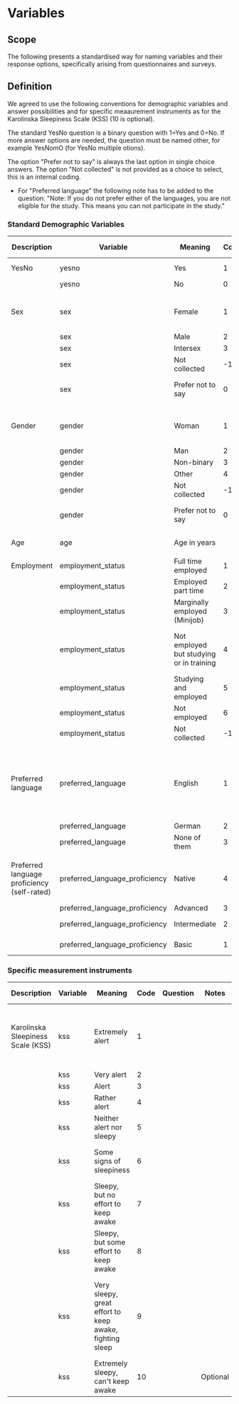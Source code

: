 # Variables

## Scope

The following presents a standardised way for naming variables and their response options, specifically arising from questionnaires and surveys.

## Definition

We agreed to use the following conventions for demographic variables and answer possibilities and for specific meaaurement instruments as for the Karolinska Sleepiness Scale (KSS) (10 is optional).

The standard YesNo question is a binary question with 1=Yes and 0=No.
If more answer options are needed, the question must be named other, for example YesNomO (for YesNo multiple otions).

The option "Prefer not to say" is always the last option in single choice answers.
The option "Not collected" is not provided as a choice to select, this is an internal coding.
* For "Preferred language" the following note has to be added to the question:
"Note: If you do not prefer either of the languages, you are not eligible for the study.
       This means you can not participate in the study."


### Standard Demographic Variables


| Description        | Variable           | Meaning                                  | Code | Question              | Notes           | Meaning German | Question German |
|--------------------|--------------------|------------------------------------------|------|-----------------------|-----------------|----------------|-----------------|
| YesNo              | yesno              | Yes                                      | 1    |                       | binary question |   Ja           |                 |
|                    | yesno              | No                                       | 0    |                       |                 |   Nein         |                 |
|  |  |  |  |  |  |  |  |
| Sex                | sex                | Female                                   | 1    | Sex assigned at birth |                 |  Weiblich      | Bei der Geburt zugewiesenes Geschlecht |
|                    | sex                | Male                                     | 2    |                       |                 |  Männlich      |                  |
|                    | sex                | Intersex                                 | 3    |                       |                 |  Intersexuell  |  |
|                    | sex                | Not collected                            | -1   |                       |                 |  Nicht erhoben |  |
|                    | sex                | Prefer not to say                        | 0    |                       |                 |  Ich möchte keine Angaben dazu machen  |  |
|  |  |  |  |  |  |  |  |
| Gender             | gender             | Woman                                    | 1    |                       |                 |  Frau | Mit welchem Geschlecht identifizieren Sie sich? |
|                    | gender             | Man                                      | 2    |                       |                 |  Mann | |
|                    | gender             | Non-binary                               | 3    |                       |                 |  Nicht binär | | 
|                    | gender             | Other                                    | 4    |                       |                 |  Andere | | 
|                    | gender             | Not collected                            | -1   |                       |                 |  Nicht erhoben | |  
|                    | gender             | Prefer not to say                        | 0    |                       |                 |  Ich möchte keine Angaben dazu machen |  |
|  |  |  |  |  |  |  |  |
| Age                | age                | Age in years                             |      |  Age in years         | integer value   | Alter in Jahren | Alter in Jahren |
|  |  |  |  |  |  |  |  |
| Employment         | employment_status  | Full time employed                       | 1    |                       |                 | Vollzeit | Wie sind Sie beschäftigt? |
|                    | employment_status  | Employed part time                       | 2    |                       |                 | Teilzeit | |
|                    | employment_status  | Marginally employed (Minijob)            | 3    |                       |                 | Geringfügig beschäftigt (Minijob) | | 
|                    | employment_status  | Not employed but studying or in training | 4    |                       |                 | Nicht beschäftigt aber in Studium oder Ausbildung | |
|                    | employment_status  | Studying and employed                    | 5    |                       |                 | Studium und beschäftigt | |
|                    | employment_status  | Not employed                             | 6    |                       |                 | Nicht beschäftigt | |
|                    | employment_status  | Not collected                            | -1   |                       |                 | Nicht erhoben | |
|  |  |  |  |  |  |  |  |
| Preferred language | preferred_language | English                                  | 1    | What is the language you prefer to do the study in?* |   | Englisch | In welcher Sprache würden Sie gerne an dieser Studie teilnehmen? |
|                    | preferred_language | German                                   | 2    |                       |                 | Deutsch |
|                    | preferred_language | None of them                             | 3    |                       |                 | Keine von diesen |
|  |  |  |  |  |  |  |  |
| Preferred language proficiency (self-rated) | preferred_language_proficiency | Native       | 4 |  |  | Muttersprache | Wie gut beherrschen Sie Ihre bevorzugte Sprache? |
|                                             | preferred_language_proficiency | Advanced     | 3 |  |  | Fortgeschritten |  |  
|                                             | preferred_language_proficiency | Intermediate | 2 |  |  | Mittleres Niveau |  |
|                                             | preferred_language_proficiency | Basic        | 1 |  |  | Grundlegende Kenntnisse |  |
  


### Specific measurement instruments

| Description        | Variable           | Meaning                                  | Code | Question              | Notes           | Meaning German | Question German |
|--------------------|--------------------|------------------------------------------|------|-----------------------|-----------------|----------------|-----------------|
| Karolinska Sleepiness Scale (KSS) | kss | Extremely alert | 1 |  |  | Extrem wach | Bitte bewerten Sie Ihre Schläfrigkeit in den letzten 5 Minuten |
|                             | kss | Very alert      | 2 |  |  | Sehr wach |  |
|                             | kss | Alert           | 3 |  |  | Wach |  |
|                             | kss | Rather alert    | 4 |  |  | Ziemlich wach |  |
|                             | kss | Neither alert nor sleepy | 5 |  |  | Weder wach noch schläfrig |  |
|                             | kss | Some signs of sleepiness | 6 |  |  | Einige Anzeichen von Schläfrigkeit |  |
|                             | kss | Sleepy, but no effort to keep awake | 7 |  |  | Schläfrig, aber kann noch ohne Mühe wach bleiben |  |
|                             | kss | Sleepy, but some effort to keep awake | 8 |  |  | Schläfrig, habe Mühe wach zu bleiben |  |
|                             | kss | Very sleepy, great effort to keep awake, fighting sleep | 9 |  |  | Sehr schläfrig, kann nur mit großer Mühe wach bleiben; kämpfe gegen den Schlaf |  |
|                             | kss | Extremely sleepy, can't keep awake | 10 |  | Optional |  |  |

